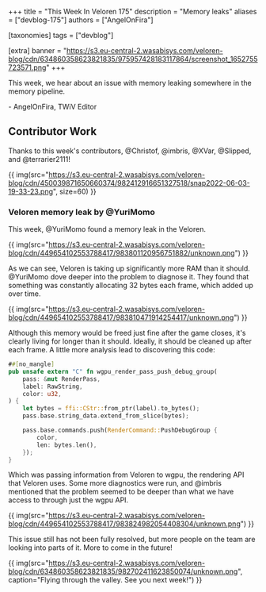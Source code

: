 +++
title = "This Week In Veloren 175"
description = "Memory leaks"
aliases = ["devblog-175"]
authors = ["AngelOnFira"]

[taxonomies]
tags = ["devblog"]

[extra]
banner = "https://s3.eu-central-2.wasabisys.com/veloren-blog/cdn/634860358623821835/975957428183117864/screenshot_1652755723571.png"
+++

This week, we hear about an issue with memory leaking somewhere in the memory
pipeline.

\- AngelOnFira, TWiV Editor

## Contributor Work

Thanks to this week's contributors, @Christof, @imbris, @XVar, @Slipped, and
@terrarier2111!

{{
  img(src="https://s3.eu-central-2.wasabisys.com/veloren-blog/cdn/450039871650660374/982412916651327518/snap2022-06-03-19-33-23.png",
  size=60)
}}

### Veloren memory leak by @YuriMomo

This week, @YuriMomo found a memory leak in the Veloren.

{{
  img(src="https://s3.eu-central-2.wasabisys.com/veloren-blog/cdn/449654102553788417/983801120956751882/unknown.png")
}}

As we can see, Veloren is taking up significantly more RAM than it should.
@YuriMomo dove deeper into the problem to diagnose it. They found that something
was constantly allocating 32 bytes each frame, which added up over time.

{{
  img(src="https://s3.eu-central-2.wasabisys.com/veloren-blog/cdn/449654102553788417/983810471914254417/unknown.png")
}}

Although this memory would be freed just fine after the game closes, it's
clearly living for longer than it should. Ideally, it should be cleaned up after
each frame. A little more analysis lead to discovering this code:

```rs
##[no_mangle]
pub unsafe extern "C" fn wgpu_render_pass_push_debug_group(
    pass: &mut RenderPass,
    label: RawString,
    color: u32,
) {
    let bytes = ffi::CStr::from_ptr(label).to_bytes();
    pass.base.string_data.extend_from_slice(bytes);

    pass.base.commands.push(RenderCommand::PushDebugGroup {
        color,
        len: bytes.len(),
    });
}
```

Which was passing information from Veloren to wgpu, the rendering API that
Veloren uses. Some more diagnostics were run, and @imbris mentioned that the
problem seemed to be deeper than what we have access to through just the wgpu API.

{{
  img(src="https://s3.eu-central-2.wasabisys.com/veloren-blog/cdn/449654102553788417/983824982054408304/unknown.png")
}}

This issue still has not been fully resolved, but more people on the team are
looking into parts of it. More to come in the future!

{{
  img(src="https://s3.eu-central-2.wasabisys.com/veloren-blog/cdn/634860358623821835/982702411623850074/unknown.png",
  caption="Flying through the valley. See you next week!")
}}

